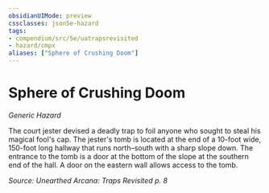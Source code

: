 ```yaml
---
obsidianUIMode: preview
cssclasses: json5e-hazard
tags:
- compendium/src/5e/uatrapsrevisited
- hazard/cmpx
aliases: ["Sphere of Crushing Doom"]
---
```

# Sphere of Crushing Doom
*Generic Hazard*  

The court jester devised a deadly trap to foil anyone who sought to steal his magical fool's cap. The jester's tomb is located at the end of a 10-foot wide, 150-foot long hallway that runs north–south with a sharp slope down. The entrance to the tomb is a door at the bottom of the slope at the southern end of the hall. A door on the eastern wall allows access to the tomb.

*Source: Unearthed Arcana: Traps Revisited p. 8*